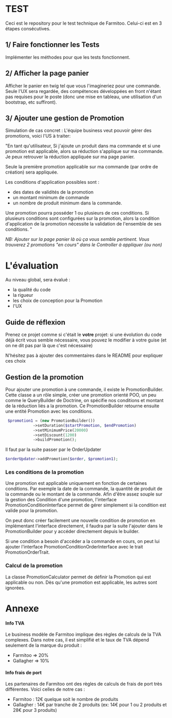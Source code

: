 # TEST

Ceci est le repository pour le test technique de Farmitoo.
Celui-ci est en 3 étapes consécutives.

## 1/ Faire fonctionner les Tests  
Implémenter les méthodes pour que les tests fonctionnent.

## 2/ Afficher la page panier
Afficher le panier en twig tel que vous l'imagineriez pour une commande.
Seule l'UX sera regardée, des compétences développées en front n'étant pas requises pour le poste (donc une mise en tableau, une utilisation d'un bootstrap, etc suffiront).

## 3/ Ajouter une gestion de Promotion
Simulation de cas concret : L'équipe business veut pouvoir gérer des promotions, voici l'US à traiter: 

"En tant qu'utilisateur,
Si j'ajoute un produit dans ma commande et si une promotion est applicable, alors sa réduction s'applique sur ma commande. Je peux retrouver la réduction appliquée sur ma page panier.

Seule la première promotion applicable sur ma commande (par ordre de création) sera appliquée.

Les conditions d'application possibles sont :
- des dates de validités de la promotion
- un montant minimum de commande 
- un nombre de produit minimum dans la commande.

Une promotion pourra posséder 1 ou plusieurs de ces conditions. Si plusieurs conditions sont configurées sur la promotion, alors la condition d'application de la promotion nécessite la validation de l'ensemble de ses conditions.
"

*NB: Ajouter sur la page panier là où ça vous semble pertinent. Vous trouverez 2 promotions "en cours" dans le Controller à appliquer (ou non)*


# L'évaluation
Au niveau global, sera évalué :
- la qualité du code
- la rigueur
- les choix de conception pour la Promotion
- l'UX

## Guide de réflexion
Prenez ce projet comme si c'était le **votre** projet: si une évolution du code déjà écrit vous semble nécessaire, vous pouvez le modifier à votre guise
(et on ne dit pas par là que c'est nécessaire)

N'hésitez pas à ajouter des commentaires dans le README pour expliquer ces choix

## Gestion de la promotion

Pour ajouter une promotion à une commande, il existe le PromotionBuilder. 
Cette classe a un rôle simple, créer une promotion orienté POO, un peu comme le QueryBuilder de Doctrine,
on spécifie nos conditions et montant de la réduction liés a la promotion. 
Ce PromotionBuilder retourne ensuite une entité Promotion avec les conditions.

```php
 $promotion1 = (new PromotionBuilder())
            ->setDuration($startPromotion, $endPromotion)
            ->setMinimumPrice(20000)
            ->setDiscount(1200)
            ->buildPromotion();
```

Il faut par la suite passer par le OrderUpdater

```php
$orderUpdater->addPromotion($order, $promotion1);
```

### Les conditions de la promotion

Une promotion est applicable uniquement en fonction de certaines conditions. 
Par exemple la date de la commande, la quantité de produit de la commande ou le montant de la commande. 
Afin d'être assez souple sur la gestion des Condition d'une promotion, l'interface PromotionConditionInterface permet de
gérer simplement si la condition est valide pour la promotion. 

On peut donc créer facilement une nouvelle condition de promotion en implémentant l'interface directement, il faudra par la suite
l'ajouter dans le PromotionBuilder pour y accéder directement depuis le builder.

Si une condition a besoin d'accéder a la commande en cours, on peut lui ajouter l'interface PromotionConditionOrderInterface 
avec le trait PromotionOrderTrait.

### Calcul de la promotion

La classe PromotionCalculator permet de définir la Promotion qui est applicable ou non. Dès qu'une promotion est applicable,
les autres sont ignorées.

# Annexe


#### Info TVA
Le business modèle de Farmitoo implique des règles de calculs de la TVA complexes.
Dans notre cas, il est simplifié et le taux de TVA dépend seulement de la marque du produit :
- Farmitoo => 20%
- Gallagher => 10%

#### Info frais de port
Les partenaires de Farmitoo ont des règles de calculs de frais de port très différentes. 
Voici celles de notre cas :
- Farmitoo : 12€ quelque soit le nombre de produits
- Gallagher : 14€ par tranche de 2 produits (ex: 14€ pour 1 ou 2 produits et 28€ pour 3 produits)
